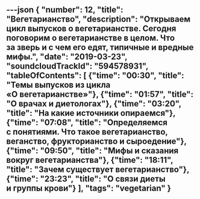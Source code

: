 ---json
{
	"number": 12,
	"title": "Вегетарианство",
	"description": "Открываем цикл выпусков о&nbsp;вегетарианстве. Сегодня поговорим о&nbsp;вегетарианстве в&nbsp;целом. Что за&nbsp;зверь и&nbsp;с&nbsp;чем его едят, типичные и&nbsp;вредные мифы.",
	"date": "2019-03-23",
	"soundcloudTrackId": "594578931",
	"tableOfContents": [
		{"time": "00:30", "title": "Темы выпусков из&nbsp;цикла &laquo;О&nbsp;вегетарианстве&raquo;"},
		{"time": "01:57", "title": "О&nbsp;врачах и&nbsp;диетологах"},
		{"time": "03:20", "title": "На&nbsp;какие источники опираемся"},
		{"time": "07:08", "title": "Определяемся с&nbsp;понятиями. Что такое вегетарианство, веганство, фрукторианство и&nbsp;сыроедение"},
		{"time": "09:50", "title": "Мифы и&nbsp;сказания вокруг вегетарианства"},
		{"time": "18:11", "title": "Зачем существует вегетарианство"},
		{"time": "23:23", "title": "О&nbsp;связи диеты и&nbsp;группы крови"}
	],
	"tags": "vegetarian"
}
---
